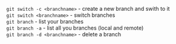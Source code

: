 `git switch -c <branchname>` - create a new branch and swith to it  
`git switch <branchname>` - switch branches  
`git branch` - list your branches  
`git branch -a` - list all you branches (local and remote)  
`git branch -d <branchname>` - delete a branch
